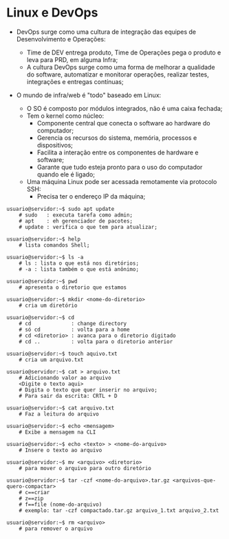 # Linux e DevOps
- DevOps surge como uma cultura de integração das equipes de Desenvolvimento e Operações:
    - Time de DEV entrega produto, Time de Operações pega o produto e leva para PRD, em alguma Infra;
    - A cultura DevOps surge como uma forma de melhorar a qualidade do software, automatizar e monitorar operações, realizar testes, integrações e entregas contínuas;

- O mundo de infra/web é "todo" baseado em Linux:
    - O SO é composto por módulos integrados, não é uma caixa fechada;
    - Tem o kernel como núcleo:
        - Componente central que conecta o software ao hardware do computador;
        - Gerencia os recursos do sistema, memória, processos e dispositivos;
        - Facilita a interação entre os componentes de hardware e software;
        - Garante que tudo esteja pronto para o uso do computador quando ele é ligado;
    - Uma máquina Linux pode ser acessada remotamente via protocolo SSH:
        - Precisa ter o endereço IP da máquina;

```shell
usuario@servidor:~$ sudo apt update 
    # sudo   : executa tarefa como admin; 
    # apt    : eh gerenciador de pacotes; 
    # update : verifica o que tem para atualizar;

usuario@servidor:~$ help 
    # lista comandos Shell;

usuario@servidor:~$ ls -a
    # ls : lista o que está nos diretórios;
    # -a : lista também o que está anônimo;

usuario@servidor:~$ pwd 
    # apresenta o diretorio que estamos

usuario@servidor:~$ mkdir <nome-do-diretorio> 
    # cria um diretório

usuario@servidor:~$ cd
    # cd             : change directory
    # só cd          : volta para a home
    # cd <diretorio> : avanca para o diretorio digitado
    # cd ..          : volta para o diretorio anterior

usuario@servidor:~$ touch aquivo.txt
    # cria um arquivo.txt

usuario@servidor:~$ cat > arquivo.txt 
    # Adicionando valor ao arquivo
    <Digite o texto aqui> 
    # Digita o texto que quer inserir no arquivo; 
    # Para sair da escrita: CRTL + D

usuario@servidor:~$ cat arquivo.txt
    # Faz a leitura do arquivo

usuario@servidor:~$ echo <mensagem> 
    # Exibe a mensagem na CLI

usuario@servidor:~$ echo <texto> > <nome-do-arquivo> 
    # Insere o texto ao arquivo

usuario@servidor:~$ mv <arquivo> <diretorio>
    # para mover o arquivo para outro diretório

usuario@servidor:~$ tar -czf <nome-do-arquivo>.tar.gz <arquivos-que-quero-compactar> 
    # c==criar 
    # z==zip 
    # f==file (nome-do-arquivo)
	# exemplo: tar -czf compactado.tar.gz arquivo_1.txt arquivo_2.txt

usuario@servidor:~$ rm <arquivo> 
    # para remover o arquivo
```